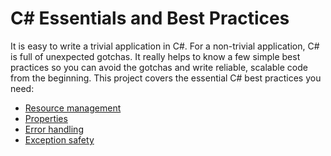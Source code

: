 # C# Essentials and Best Practices

It is easy to write a trivial application in C#. For a non-trivial application, C# is full of unexpected gotchas. 
It really helps to know a few simple best practices so you can avoid the gotchas and write reliable, scalable code 
from the beginning. This project covers the essential C# best practices you need: 

* [Resource management](Docs/Memory.md)
* [Properties](Docs/Properties.md)
* [Error handling](Docs/ErrorHandling.md)
* [Exception safety](Docs/Exceptions.md)
